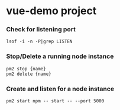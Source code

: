 # vue-demo project

### Check for listening port
```
lsof -i -n -P|grep LISTEN
```

### Stop/Delete a running node instance
```
pm2 stop {name}
pm2 delete {name}
```

### Create and listen for a node instance
```
pm2 start npm -- start -- --port 5000
```
